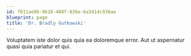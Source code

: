```yaml
---
id: f611ae96-9b18-488f-836e-6a3414c936ae
blueprint: page
title: 'Dr. Bradly Gutkowski'
---
```

Voluptatem iste dolor quis quia ea doloremque error. Aut ut aspernatur quasi quia pariatur et qui.